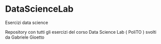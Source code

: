 # DataScienceLab
Esercizi data science


Repository con tutti gli esercizi del corso Data Science Lab ( PoliTO ) svolti da Gabriele Gioetto
